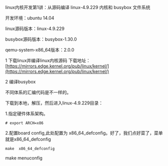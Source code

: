 linux内核开发第1讲：从源码编译 linux-4.9.229 内核和 busybox 文件系统

开发环境：ubuntu 14.04

linux源码版本：linux-4.9.229

busybox源码版本：busybox-1.30.0

qemu-system-x86_64版本：2.0.0

1 下载linux并编译linux内核源码    下载地址：[https://mirrors.edge.kernel.org/pub/linux/kernel/](https://mirrors.edge.kernel.org/pub/linux/kernel/)

2 编译busybox

不同体系的汇编代码是不一样的。

下载到本地，解压，然后进入linux-4.9.229目录：

1.指定硬件体系架构。

```
# export ARCH=x86
```

2.配置board config,此处配置为 x86_64_defconfig。好了，我们点好菜了，菜单就是x86_64_defconfig

```
make  x86_64_defconfig
```

make menuconfig  